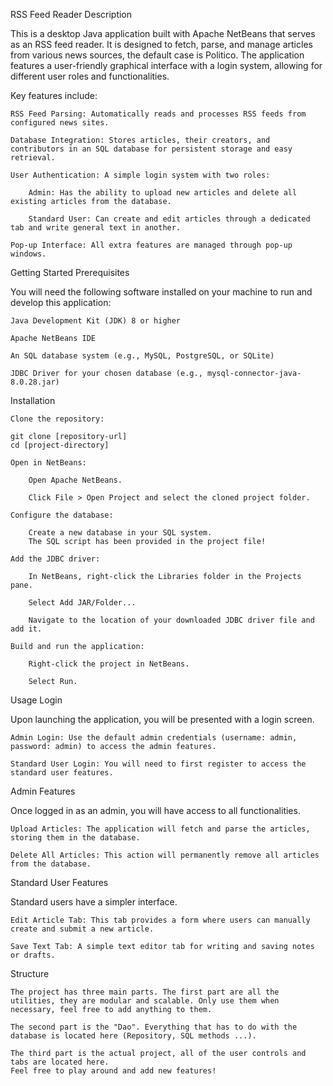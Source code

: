 RSS Feed Reader
Description

This is a desktop Java application built with Apache NetBeans that serves as an RSS feed reader. It is designed to fetch, parse, and manage articles from various news sources, the default case is Politico. 
The application features a user-friendly graphical interface with a login system, allowing for different user roles and functionalities.

Key features include:

    RSS Feed Parsing: Automatically reads and processes RSS feeds from configured news sites.

    Database Integration: Stores articles, their creators, and contributors in an SQL database for persistent storage and easy retrieval.

    User Authentication: A simple login system with two roles:

        Admin: Has the ability to upload new articles and delete all existing articles from the database.

        Standard User: Can create and edit articles through a dedicated tab and write general text in another.

    Pop-up Interface: All extra features are managed through pop-up windows.

Getting Started
Prerequisites

You will need the following software installed on your machine to run and develop this application:

    Java Development Kit (JDK) 8 or higher

    Apache NetBeans IDE

    An SQL database system (e.g., MySQL, PostgreSQL, or SQLite)

    JDBC Driver for your chosen database (e.g., mysql-connector-java-8.0.28.jar)

Installation

    Clone the repository:

    git clone [repository-url]
    cd [project-directory]

    Open in NetBeans:

        Open Apache NetBeans.

        Click File > Open Project and select the cloned project folder.

    Configure the database:

        Create a new database in your SQL system.
        The SQL script has been provided in the project file!

    Add the JDBC driver:

        In NetBeans, right-click the Libraries folder in the Projects pane.

        Select Add JAR/Folder...

        Navigate to the location of your downloaded JDBC driver file and add it.

    Build and run the application:

        Right-click the project in NetBeans.

        Select Run.

Usage
Login

Upon launching the application, you will be presented with a login screen.

    Admin Login: Use the default admin credentials (username: admin, password: admin) to access the admin features.

    Standard User Login: You will need to first register to access the standard user features.

Admin Features

Once logged in as an admin, you will have access to all functionalities.

    Upload Articles: The application will fetch and parse the articles, storing them in the database.

    Delete All Articles: This action will permanently remove all articles from the database.

Standard User Features

Standard users have a simpler interface.

    Edit Article Tab: This tab provides a form where users can manually create and submit a new article.

    Save Text Tab: A simple text editor tab for writing and saving notes or drafts.

Structure

    The project has three main parts. The first part are all the utilities, they are modular and scalable. Only use them when necessary, feel free to add anything to them.
    
    The second part is the "Dao". Everything that has to do with the database is located here (Repository, SQL methods ...).

    The third part is the actual project, all of the user controls and tabs are located here.
    Feel free to play around and add new features!
